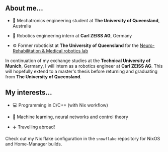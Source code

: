 ## About me...

- 📜 Mechatronics engineering student at **The University of Queensland**, Australia

- 💼 Robotics engineering intern at **Carl ZEISS AG**, Germany

- ⚙️ Former roboticist at **The University of Queensland** for the [Neuro-Rehabilitation & Medical robotics lab](https://github.com/NRM-group)

In continuation of my exchange studies at the **Technical University of Munich**, Germany, I will intern as a robotics engineer at **Carl ZEISS AG**. This will hopefully extend to a master's thesis before returning and graduating from **The University of Queensland**.

## My interests...

- 💻 Programming in C/C++ (with Nix workflow)

- 🧠 Machine learning, neural networks and control theory

- ✈️ Travelling abroad!

Check out my Nix flake configuration in the `snowflake` repository for NixOS and Home-Manager builds.
